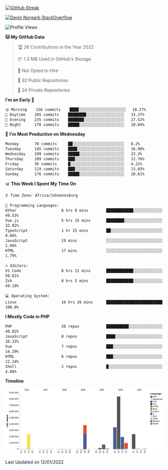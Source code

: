 
[![GitHub Streak](http://github-readme-streak-stats.herokuapp.com?user=DevinNorgarb&date_format=M%20j%5B%2C%20Y%5D)](https://git.io/streak-stats)


[![Devin Norgarb StackOverflow](https://github-readme-stackoverflow.vercel.app/?userID=4993755)](https://stackoverflow.com/users/4993755/devin-norgarb)

<!--START_SECTION:waka-->
![Profile Views](http://img.shields.io/badge/Profile%20Views-41-blue)

**🐱 My GitHub Data** 

> 🏆 26 Contributions in the Year 2022
 > 
> 📦 1.3 MB Used in GitHub's Storage 
 > 
> 🚫 Not Opted to Hire
 > 
> 📜 92 Public Repositories 
 > 
> 🔑 24 Private Repositories  
 > 
**I'm an Early 🐤** 

```text
🌞 Morning    156 commits    ████░░░░░░░░░░░░░░░░░░░░░   18.27% 
🌆 Daytime    285 commits    ████████░░░░░░░░░░░░░░░░░   33.37% 
🌃 Evening    235 commits    ███████░░░░░░░░░░░░░░░░░░   27.52% 
🌙 Night      178 commits    █████░░░░░░░░░░░░░░░░░░░░   20.84%

```
📅 **I'm Most Productive on Wednesday** 

```text
Monday       70 commits     ██░░░░░░░░░░░░░░░░░░░░░░░   8.2% 
Tuesday      145 commits    ████░░░░░░░░░░░░░░░░░░░░░   16.98% 
Wednesday    199 commits    █████░░░░░░░░░░░░░░░░░░░░   23.3% 
Thursday     109 commits    ███░░░░░░░░░░░░░░░░░░░░░░   12.76% 
Friday       36 commits     █░░░░░░░░░░░░░░░░░░░░░░░░   4.22% 
Saturday     119 commits    ███░░░░░░░░░░░░░░░░░░░░░░   13.93% 
Sunday       176 commits    █████░░░░░░░░░░░░░░░░░░░░   20.61%

```


📊 **This Week I Spent My Time On** 

```text
⌚︎ Time Zone: Africa/Johannesburg

💬 Programming Languages: 
Other                    8 hrs 8 mins        ████████████░░░░░░░░░░░░░   49.53% 
Vue.js                   5 hrs 15 mins       ████████░░░░░░░░░░░░░░░░░   32.02% 
TypeScript               1 hr 25 mins        ██░░░░░░░░░░░░░░░░░░░░░░░   8.66% 
JavaScript               19 mins             ░░░░░░░░░░░░░░░░░░░░░░░░░   1.94% 
HTML                     17 mins             ░░░░░░░░░░░░░░░░░░░░░░░░░   1.79%

🔥 Editors: 
VS Code                  8 hrs 21 mins       ████████████░░░░░░░░░░░░░   50.81% 
Zsh                      8 hrs 5 mins        ████████████░░░░░░░░░░░░░   49.19%

💻 Operating System: 
Linux                    16 hrs 26 mins      █████████████████████████   100.0%

```

**I Mostly Code in PHP** 

```text
PHP                      20 repos            ██████████░░░░░░░░░░░░░░░   40.82% 
JavaScript               8 repos             ████░░░░░░░░░░░░░░░░░░░░░   16.33% 
Vue                      7 repos             ███░░░░░░░░░░░░░░░░░░░░░░   14.29% 
HTML                     6 repos             ███░░░░░░░░░░░░░░░░░░░░░░   12.24% 
Shell                    2 repos             █░░░░░░░░░░░░░░░░░░░░░░░░   4.08%

```


**Timeline**

![Chart not found](https://raw.githubusercontent.com/DevinNorgarb/DevinNorgarb/main/charts/bar_graph.png) 


 Last Updated on 12/01/2022
<!--END_SECTION:waka-->

